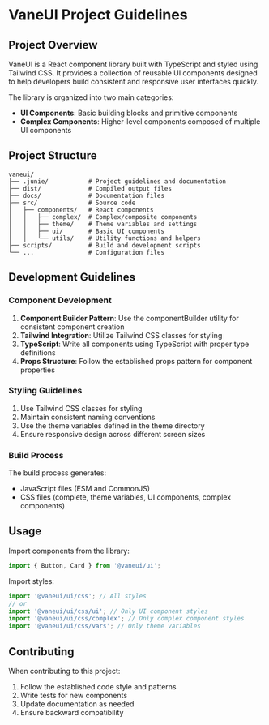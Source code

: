 # VaneUI Project Guidelines

## Project Overview

VaneUI is a React component library built with TypeScript and styled using Tailwind CSS. It provides a collection of reusable UI components designed to help developers build consistent and responsive user interfaces quickly.

The library is organized into two main categories:
- **UI Components**: Basic building blocks and primitive components
- **Complex Components**: Higher-level components composed of multiple UI components

## Project Structure

```
vaneui/
├── .junie/           # Project guidelines and documentation
├── dist/             # Compiled output files
├── docs/             # Documentation files
├── src/              # Source code
│   ├── components/   # React components
│   │   ├── complex/  # Complex/composite components
│   │   ├── theme/    # Theme variables and settings
│   │   ├── ui/       # Basic UI components
│   │   └── utils/    # Utility functions and helpers
├── scripts/          # Build and development scripts
└── ...               # Configuration files
```

## Development Guidelines

### Component Development

1. **Component Builder Pattern**: Use the componentBuilder utility for consistent component creation
2. **Tailwind Integration**: Utilize Tailwind CSS classes for styling
3. **TypeScript**: Write all components using TypeScript with proper type definitions
4. **Props Structure**: Follow the established props pattern for component properties

### Styling Guidelines

1. Use Tailwind CSS classes for styling
2. Maintain consistent naming conventions
3. Use the theme variables defined in the theme directory
4. Ensure responsive design across different screen sizes

### Build Process

The build process generates:
- JavaScript files (ESM and CommonJS)
- CSS files (complete, theme variables, UI components, complex components)

## Usage

Import components from the library:

```jsx
import { Button, Card } from '@vaneui/ui';
```

Import styles:

```jsx
import '@vaneui/ui/css'; // All styles
// or
import '@vaneui/ui/css/ui'; // Only UI component styles
import '@vaneui/ui/css/complex'; // Only complex component styles
import '@vaneui/ui/css/vars'; // Only theme variables
```

## Contributing

When contributing to this project:
1. Follow the established code style and patterns
2. Write tests for new components
3. Update documentation as needed
4. Ensure backward compatibility